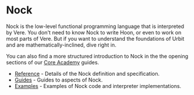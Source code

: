 # Nock

Nock is the low-level functional programming language that is interpreted by Vere. You don't need to know Nock to write Hoon, or even to work on most parts of Vere. But if you want to understand the foundations of Urbit and are mathematically-inclined, dive right in.

You can also find a more structured introduction to Nock in the the opening sections of our [Core Academy](../../courses/core-academy/README.md) guides.

- [Reference](reference) - Details of the Nock definition and specification.
- [Guides](guides) - Guides to aspects of Nock.
- [Examples](examples) - Examples of Nock code and interpreter implementations.

